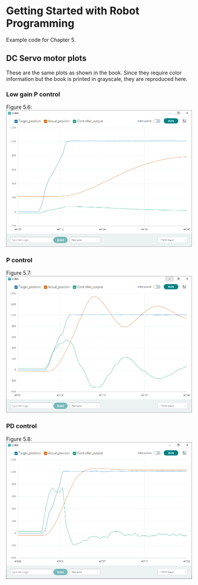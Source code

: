 # Getting Started with Robot Programming

Example code for Chapter 5.

## DC Servo motor plots

These are the same plots as shown in the book. 
Since they require color information but the book is printed in grayscale, they are reproduced here.

### Low gain P control

Figure 5.6:
![](Figures/low-gain_p_control.PNG)

### P control

Figure 5.7:
![](Figures/p_control.PNG)

### PD control

Figure 5.8:
![](Figures/pd_control.PNG)
